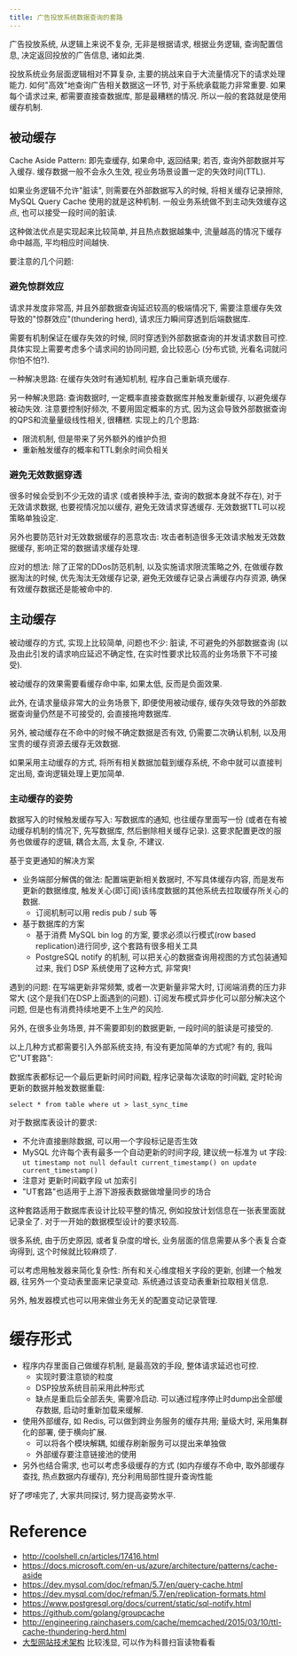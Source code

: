 ```yaml
---
title: 广告投放系统数据查询的套路
---
```


广告投放系统, 从逻辑上来说不复杂, 无非是根据请求, 根据业务逻辑, 查询配置信息, 决定返回投放的广告信息, 诸如此类.

投放系统业务层面逻辑相对不算复杂, 主要的挑战来自于大流量情况下的请求处理能力.
如何"高效"地查询广告相关数据这一环节, 对于系统承载能力非常重要.
如果每个请求过来, 都需要直接查数据库, 那是最糟糕的情况.
所以一般的套路就是使用缓存机制.

## 被动缓存

Cache Aside Pattern: 即先查缓存, 如果命中, 返回结果; 若否, 查询外部数据并写入缓存.
缓存数据一般不会永久生效, 视业务场景设置一定的失效时间(TTL).

如果业务逻辑不允许"脏读", 则需要在外部数据写入的时候, 将相关缓存记录擦除, MySQL Query Cache 使用的就是这种机制. 一般业务系统做不到主动失效缓存这点, 也可以接受一段时间的脏读.

这种做法优点是实现起来比较简单, 并且热点数据越集中, 流量越高的情况下缓存命中越高, 平均相应时间越快.

要注意的几个问题:

### 避免惊群效应

请求并发度非常高, 并且外部数据查询延迟较高的极端情况下, 需要注意缓存失效导致的"惊群效应"(thundering herd), 请求压力瞬间穿透到后端数据库.

需要有机制保证在缓存失效的时候, 同时穿透到外部数据查询的并发请求数目可控.
具体实现上需要考虑多个请求间的协同问题, 会比较恶心 (分布式锁, 光看名词就问你怕不怕?).

一种解决思路: 在缓存失效时有通知机制, 程序自己重新填充缓存.

另一种解决思路: 查询数据时, 一定概率直接查数据库并触发重新缓存, 以避免缓存被动失效.
注意要控制好频次, 不要用固定概率的方式, 因为这会导致外部数据查询的QPS和流量量级线性相关, 很糟糕. 实现上的几个思路:

- 限流机制, 但是带来了另外额外的维护负担
- 重新触发缓存的概率和TTL剩余时间负相关

### 避免无效数据穿透

很多时候会受到不少无效的请求 (或者换种手法, 查询的数据本身就不存在), 对于无效请求数据, 也要视情况加以缓存, 避免无效请求穿透缓存. 无效数据TTL可以视策略单独设定.

另外也要防范针对无效数据缓存的恶意攻击: 攻击者制造很多无效请求触发无效数据缓存,
影响正常的数据请求缓存处理.

应对的想法: 除了正常的DDos防范机制, 以及实施请求限流策略之外, 在做缓存数据淘汰的时候, 优先淘汰无效缓存记录, 避免无效缓存记录占满缓存内存资源, 确保有效缓存数据还是能被命中的.

## 主动缓存

被动缓存的方式, 实现上比较简单, 问题也不少: 脏读, 不可避免的外部数据查询 (以及由此引发的请求响应延迟不确定性, 在实时性要求比较高的业务场景下不可接受).

被动缓存的效果需要看缓存命中率, 如果太低, 反而是负面效果.

此外, 在请求量级非常大的业务场景下, 即便使用被动缓存, 缓存失效导致的外部数据查询量仍然是不可接受的, 会直接拖垮数据库.

另外, 被动缓存在不命中的时候不确定数据是否有效, 仍需要二次确认机制, 以及用宝贵的缓存资源去缓存无效数据.

如果采用主动缓存的方式, 将所有相关数据加载到缓存系统, 不命中就可以直接判定出局, 查询逻辑处理上更加简单.

### 主动缓存的姿势

数据写入的时候触发缓存写入: 写数据库的通知, 也往缓存里面写一份 (或者在有被动缓存机制的情况下, 先写数据库, 然后删除相关缓存记录).
这要求配置更改的服务也做缓存的逻辑, 耦合太高, 太复杂, 不建议.

基于变更通知的解决方案

- 业务端部分解偶的做法: 配置端更新相关数据时, 不写具体缓存内容, 而是发布更新的数据维度, 触发关心(即订阅)该纬度数据的其他系统去拉取缓存所关心的数据.
    - 订阅机制可以用 redis pub / sub 等
- 基于数据库的方案
    - 基于消费 MySQL bin log 的方案, 要求必须以行模式(row based replication)进行同步, 这个套路有很多相关工具
    - PostgreSQL notify 的机制, 可以把关心的数据查询用视图的方式包装通知过来, 我们 DSP 系统使用了这种方式, 非常爽!

遇到的问题: 在写端更新非常频繁, 或者一次更新量非常大时, 订阅端消费的压力非常大 (这个是我们在DSP上面遇到的问题).
订阅发布模式异步化可以部分解决这个问题, 但是也有消费持续地更不上生产的风险.

另外, 在很多业务场景, 并不需要即刻的数据更新, 一段时间的脏读是可接受的.

以上几种方式都需要引入外部系统支持, 有没有更加简单的方式呢? 有的, 我叫它"UT套路":

数据库表都标记一个最后更新时间时间戳, 程序记录每次读取的时间戳, 定时轮询更新的数据并触发数据重载:

    select * from table where ut > last_sync_time

对于数据库表设计的要求:

- 不允许直接删除数据, 可以用一个字段标记是否生效
- MySQL 允许每个表有最多一个自动更新的时间字段, 建议统一标准为 ut 字段: `ut timestamp not null default current_timestamp() on update current_timestamp()`
- 注意对 更新时间戳字段 ut 加索引
- "UT套路"也适用于上游下游报表数据做增量同步的场合

这种套路适用于数据库表设计比较平整的情况, 例如投放计划信息在一张表里面就记录全了. 对于一开始的数据模型设计的要求较高.

很多系统, 由于历史原因, 或者复杂度的增长, 业务层面的信息需要从多个表复合查询得到, 这个时候就比较麻烦了.

可以考虑用触发器来简化复杂性: 所有和关心维度相关字段的更新, 创建一个触发器, 往另外一个变动表里面来记录变动. 系统通过该变动表重新拉取相关信息.

另外, 触发器模式也可以用来做业务无关的配置变动记录管理.

# 缓存形式

- 程序内存里面自己做缓存机制, 是最高效的手段, 整体请求延迟也可控.
    - 实现时要注意锁的粒度
    - DSP投放系统目前采用此种形式
    - 缺点是重启后全部丢失, 需要冷启动. 可以通过程序停止时dump出全部缓存数据, 启动时重新加载来缓解.
- 使用外部缓存, 如 Redis, 可以做到跨业务服务的缓存共用; 量级大时, 采用集群化的部署, 便于横向扩展.
    - 可以将各个模块解耦, 如缓存刷新服务可以提出来单独做
    - 外部缓存要注意链接池的使用
- 另外也结合需求, 也可以考虑多级缓存的方式 (如内存缓存不命中, 取外部缓存查找, 热点数据内存缓存), 充分利用局部性提升查询性能

好了啰嗦完了, 大家共同探讨, 努力提高姿势水平.

# Reference

- <http://coolshell.cn/articles/17416.html>
- <https://docs.microsoft.com/en-us/azure/architecture/patterns/cache-aside>
- <https://dev.mysql.com/doc/refman/5.7/en/query-cache.html>
- <https://dev.mysql.com/doc/refman/5.7/en/replication-formats.html>
- <https://www.postgresql.org/docs/current/static/sql-notify.html>
- <https://github.com/golang/groupcache>
- <http://engineering.rainchasers.com/cache/memcached/2015/03/10/ttl-cache-thundering-herd.html>
- [大型网站技术架构](https://book.douban.com/subject/25723064/) 比较浅显, 可以作为科普扫盲读物看看
